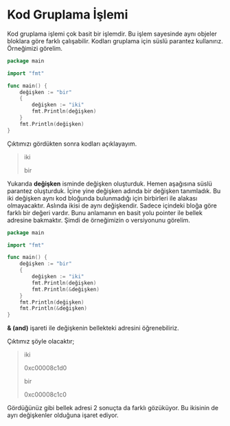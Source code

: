 # Kod Gruplama İşlemi

Kod gruplama işlemi çok basit bir işlemdir. Bu işlem sayesinde aynı objeler bloklara göre farklı çalışabilir. Kodları gruplama için süslü parantez kullanırız. Örneğimizi görelim.

```go
package main

import "fmt"

func main() {
    değişken := "bir"
    {
        değişken := "iki"
        fmt.Println(değişken)
    }
    fmt.Println(değişken)
}
```

Çıktımızı gördükten sonra kodları açıklayayım.

> iki
>
> bir

Yukarıda **değişken** isminde değişken oluşturduk. Hemen aşağısına süslü parantez oluşturduk. İçine yine değişken adında bir değişken tanımladık. Bu iki değişken aynı kod bloğunda bulunmadığı için birbirleri ile alakası olmayacaktır. Aslında ikisi de aynı değişkendir. Sadece içindeki bloğa göre farklı bir değeri vardır. Bunu anlamanın en basit yolu pointer ile bellek adresine bakmaktır. Şimdi de örneğimizin o versiyonunu görelim.

```go
package main

import "fmt"

func main() {
    değişken := "bir"
    {
        değişken := "iki"
        fmt.Println(değişken)
        fmt.Println(&değişken)
    }
    fmt.Println(değişken)
    fmt.Println(&değişken)
}
```

**& (and)** işareti ile değişkenin bellekteki adresini öğrenebiliriz.

Çıktımız şöyle olacaktır;

> iki
>
> 0xc00008c1d0
>
> bir
>
> 0xc00008c1c0

Gördüğünüz gibi bellek adresi 2 sonuçta da farklı gözüküyor. Bu ikisinin de ayrı değişkenler olduğuna işaret ediyor.
